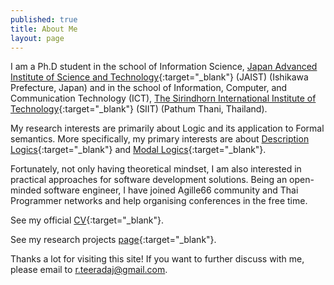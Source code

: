```yaml
---
published: true
title: About Me 
layout: page
---
```

I am a Ph.D student in the school of Information Science, [Japan Advanced Institute of Science and Technology](http://www.jaist.ac.jp/){:target="_blank"} (JAIST) (Ishikawa Prefecture, Japan) and in the school of Information, Computer, and Communication Technology  (ICT), [The Sirindhorn International Institute of Technology](http://www.siit.tu.ac.th/newsite/){:target="_blank"} (SIIT) (Pathum Thani, Thailand).

My research interests are primarily about Logic and its application to Formal semantics. More specifically, my primary interests are about [Description Logics](https://en.wikipedia.org/wiki/Description_logic){:target="_blank"} and [Modal Logics](https://en.wikipedia.org/wiki/Modal_logic){:target="_blank"}. 

Fortunately, not only having theoretical mindset, I am also interested in practical approaches for software development solutions. Being an open-minded software engineer, I have joined Agille66 community and Thai Programmer networks and help organising conferences in the free time.

See my official [CV](https://drive.google.com/file/d/0B3XK_HW-FzZaMldXMm52V3RpV2c/view){:target="_blank"}.

See my research projects [page](https://sites.google.com/site/tracharak/home){:target="_blank"}.

Thanks a lot for visiting this site! If you want to further discuss with me, please email to <r.teeradaj@gmail.com>.
